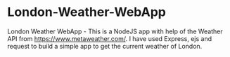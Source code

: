 # London-Weather-WebApp

London Weather WebApp - This is a NodeJS app with help of the Weather API from https://www.metaweather.com/. I have used Express, ejs and request to build a simple app to get the current weather of London.
